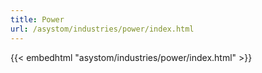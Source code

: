 ```yaml
---
title: Power
url: /asystom/industries/power/index.html
---
```


{{< embedhtml "asystom/industries/power/index.html" >}}

